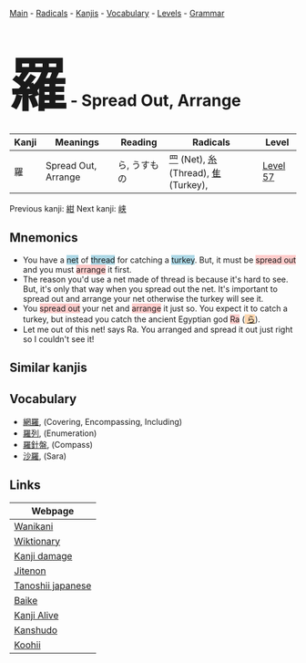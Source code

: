 <style> bigfont {font-size: 100px}</style>
[Main](../README.md) -
[Radicals](../radicals.md) -
[Kanjis](../kanjis.md) -
[Vocabulary](../vocabulary.md) -
[Levels](../levels.md) -
[Grammar](../grammar.md)
# <bigfont> 羅</bigfont> - Spread Out, Arrange 

| Kanji | Meanings | Reading | Radicals | Level |
| --- | --- | --- | --- | --- |
| 羅 | Spread Out, Arrange | ら, うすもの | [罒](../radicals/罒.md) (Net), [糸](../radicals/糸.md) (Thread), [隹](../radicals/隹.md) (Turkey),  | [Level 57](../levels/wk_level57.md) |

Previous kanji: [紺](紺.md) Next kanji: [峡](峡.md) 

## Mnemonics
 * You have a <span style="background-color:#ADD8E6"> net</span> of <span style="background-color:#ADD8E6"> thread</span> for catching a <span style="background-color:#ADD8E6"> turkey</span>. But, it must be <span style="background-color:#ffcccb"> spread out</span> and you must <span style="background-color:#ffcccb"> arrange</span> it first.
* The reason you'd use a net made of thread is because it's hard to see. But, it's only that way when you spread out the net. It's important to spread out and arrange your net otherwise the turkey will see it.
* You <span style="background-color:#ffcccb"> spread out</span> your net and <span style="background-color:#ffcccb"> arrange</span> it just so. You expect it to catch a turkey, but instead you catch the ancient Egyptian god <span style="background-color:#ffcccb"> Ra</span> (<span style="background-color:#fed8b1"> [ら](https://jisho.org/search/ら)</span>).
* Let me out of this net! says Ra. You arranged and spread it out just right so I couldn't see it!


## Similar kanjis
 


## Vocabulary
 * [網羅](../vocabulary/羅.md), (Covering, Encompassing, Including)
* [羅列](../vocabulary/羅.md), (Enumeration)
* [羅針盤](../vocabulary/羅.md), (Compass)
* [沙羅](../vocabulary/羅.md), (Sara)



## Links 

| Webpage |
| --- |
| [Wanikani          ](https://www.wanikani.com/kanji/羅) |
| [Wiktionary        ](https://en.wiktionary.org/wiki/羅) |
| [Kanji damage      ](http://www.kanjidamage.com/kanji/search?utf8=✓&q=羅) |
| [Jitenon           ](https://jitenon.com/kanji/羅) |
| [Tanoshii japanese ](https://www.tanoshiijapanese.com/dictionary/kanji.cfm?k=羅) |
| [Baike             ](https://baike.baidu.com/item/羅) |
| [Kanji Alive       ](https://app.kanjialive.com/羅) |
| [Kanshudo          ](https://www.kanshudo.com/searchmn?q=羅) |
| [Koohii            ](https://kanji.koohii.com/study/kanji/羅) |
